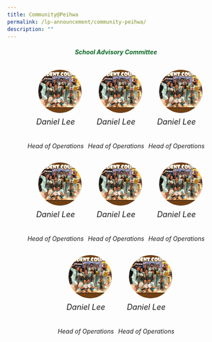```yaml
---
title: Community@Peihwa
permalink: /lp-announcement/community-peihwa/
description: ""
---
```

<h5 style="color:#0B6623; text-align:center;">School Advisory Committee</h5>

<div style="display: flex; justify-content: center;align-items: center; flex-wrap: wrap;margin-bottom: 20px;" class="image-container">
	<div>
    <div style="width: 100px;height: 100px;border-radius: 50%;overflow: hidden;margin: 10px 10px 10px 30px" class="circle-image">
			<img style="object-fit: cover;width: 100%;height: 100%;" alt="Image 1" src="/images/AlbumStudCounsellor3.jpeg"></div>
      <div style="text-align: center;
      margin-bottom: 20px;" class="caption-container">
			<h6 style="margin-top: 10px;font-size:18px; font-style: italic;" class="caption">Daniel Lee</h6>
        <p style="margin-top:-5px;
      font-style: italic;" class="caption">Head of Operations</p>
      </div>
    </div>
	
<div>
    <div style="width: 100px;height: 100px;border-radius: 50%;overflow: hidden;margin: 10px 10px 10px 30px" class="circle-image">
			<img style="object-fit: cover;width: 100%;height: 100%;" alt="Image 1" src="/images/AlbumStudCounsellor3.jpeg"></div>
      <div style="text-align: center;
      margin-bottom: 20px;" class="caption-container">
			<h6 style="margin-top: 10px;font-size:18px; font-style: italic;" class="caption">Daniel Lee</h6>
        <p style="margin-top:-5px;
      font-style: italic;" class="caption">Head of Operations</p>
      </div>
    </div>
	<div>
    <div style="width: 100px;height: 100px;border-radius: 50%;overflow: hidden;margin: 10px 10px 10px 30px" class="circle-image">
			<img style="object-fit: cover;width: 100%;height: 100%;" alt="Image 1" src="/images/AlbumStudCounsellor3.jpeg"></div>
      <div style="text-align: center;
      margin-bottom: 20px;" class="caption-container">
			<h6 style="margin-top: 10px;font-size:18px; font-style: italic;" class="caption">Daniel Lee</h6>
        <p style="margin-top:-5px;
      font-style: italic;" class="caption">Head of Operations</p>
      </div>
    </div>
	
<div>
    <div style="width: 100px;height: 100px;border-radius: 50%;overflow: hidden;margin: 10px 10px 10px 30px" class="circle-image">
			<img style="object-fit: cover;width: 100%;height: 100%;" alt="Image 1" src="/images/AlbumStudCounsellor3.jpeg"></div>
      <div style="text-align: center;
      margin-bottom: 20px;" class="caption-container">
			<h6 style="margin-top: 10px;font-size:18px; font-style: italic;" class="caption">Daniel Lee</h6>
        <p style="margin-top:-5px;
      font-style: italic;" class="caption">Head of Operations</p>
      </div>
    </div>

<div>
    <div style="width: 100px;height: 100px;border-radius: 50%;overflow: hidden;margin: 10px 10px 10px 30px" class="circle-image">
			<img style="object-fit: cover;width: 100%;height: 100%;" alt="Image 1" src="/images/AlbumStudCounsellor3.jpeg"></div>
      <div style="text-align: center;
      margin-bottom: 20px;" class="caption-container">
			<h6 style="margin-top: 10px;font-size:18px; font-style: italic;" class="caption">Daniel Lee</h6>
        <p style="margin-top:-5px;
      font-style: italic;" class="caption">Head of Operations</p>
      </div>
    </div>
	
<div>
    <div style="width: 100px;height: 100px;border-radius: 50%;overflow: hidden;margin: 10px 10px 10px 30px" class="circle-image">
			<img style="object-fit: cover;width: 100%;height: 100%;" alt="Image 1" src="/images/AlbumStudCounsellor3.jpeg"></div>
      <div style="text-align: center;
      margin-bottom: 20px;" class="caption-container">
			<h6 style="margin-top: 10px;font-size:18px; font-style: italic;" class="caption">Daniel Lee</h6>
        <p style="margin-top:-5px;
      font-style: italic;" class="caption">Head of Operations</p>
      </div>
    </div>
	
<div>
    <div style="width: 100px;height: 100px;border-radius: 50%;overflow: hidden;margin: 10px 10px 10px 30px" class="circle-image">
			<img style="object-fit: cover;width: 100%;height: 100%;" alt="Image 1" src="/images/AlbumStudCounsellor3.jpeg"></div>
      <div style="text-align: center;
      margin-bottom: 20px;" class="caption-container">
			<h6 style="margin-top: 10px;font-size:18px; font-style: italic;" class="caption">Daniel Lee</h6>
        <p style="margin-top:-5px;
      font-style: italic;" class="caption">Head of Operations</p>
      </div>
    </div>

<div>
    <div style="width: 100px;height: 100px;border-radius: 50%;overflow: hidden;margin: 10px 10px 10px 30px" class="circle-image">
			<img style="object-fit: cover;width: 100%;height: 100%;" alt="Image 1" src="/images/AlbumStudCounsellor3.jpeg"></div>
      <div style="text-align: center;
      margin-bottom: 20px;" class="caption-container">
			<h6 style="margin-top: 10px;font-size:18px; font-style: italic;" class="caption">Daniel Lee</h6>
        <p style="margin-top:-5px;
      font-style: italic;" class="caption">Head of Operations</p>
      </div>
    </div>
</div>